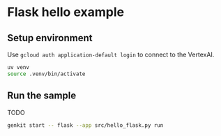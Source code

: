 # Flask hello example

## Setup environment

Use `gcloud auth application-default login` to connect to the VertexAI.

```bash
uv venv
source .venv/bin/activate
```

## Run the sample

TODO

```bash
genkit start -- flask --app src/hello_flask.py run
```
